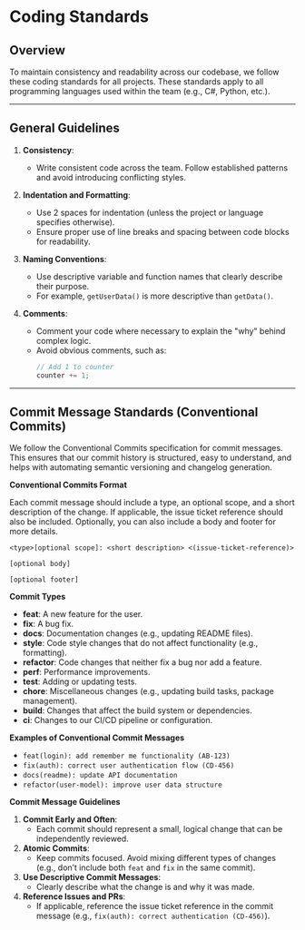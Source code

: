 # Coding Standards

## Overview

To maintain consistency and readability across our codebase, we follow these coding standards for all projects. These standards apply to all programming languages used within the team (e.g., C#, Python, etc.).

---

## General Guidelines

1. **Consistency**:

   - Write consistent code across the team. Follow established patterns and avoid introducing conflicting styles.

2. **Indentation and Formatting**:

   - Use 2 spaces for indentation (unless the project or language specifies otherwise).
   - Ensure proper use of line breaks and spacing between code blocks for readability.

3. **Naming Conventions**:

   - Use descriptive variable and function names that clearly describe their purpose.
   - For example, `getUserData()` is more descriptive than `getData()`.

4. **Comments**:
   - Comment your code where necessary to explain the "why" behind complex logic.
   - Avoid obvious comments, such as:
     ```javascript
     // Add 1 to counter
     counter += 1;
     ```

---

## Commit Message Standards (Conventional Commits)

We follow the Conventional Commits specification for commit messages. This ensures that our commit history is structured, easy to understand, and helps with automating semantic versioning and changelog generation.

**Conventional Commits Format**

Each commit message should include a type, an optional scope, and a short description of the change. If applicable, the issue ticket reference should also be included. Optionally, you can also include a body and footer for more details.

```text
<type>[optional scope]: <short description> <(issue-ticket-reference)>

[optional body]

[optional footer]
```

**Commit Types**

- **feat**: A new feature for the user.
- **fix**: A bug fix.
- **docs**: Documentation changes (e.g., updating README files).
- **style**: Code style changes that do not affect functionality (e.g., formatting).
- **refactor**: Code changes that neither fix a bug nor add a feature.
- **perf**: Performance improvements.
- **test**: Adding or updating tests.
- **chore**: Miscellaneous changes (e.g., updating build tasks, package management).
- **build**: Changes that affect the build system or dependencies.
- **ci**: Changes to our CI/CD pipeline or configuration.

**Examples of Conventional Commit Messages**

- `feat(login): add remember me functionality (AB-123)`
- `fix(auth): correct user authentication flow (CD-456)`
- `docs(readme): update API documentation`
- `refactor(user-model): improve user data structure`

**Commit Message Guidelines**

1. **Commit Early and Often**:
   - Each commit should represent a small, logical change that can be independently reviewed.
2. **Atomic Commits**:
   - Keep commits focused. Avoid mixing different types of changes (e.g., don’t include both `feat` and `fix` in the same commit).
3. **Use Descriptive Commit Messages**:
   - Clearly describe what the change is and why it was made.
4. **Reference Issues and PRs**:
   - If applicable, reference the issue ticket reference in the commit message (e.g., `fix(auth): correct authentication (CD-456)`).
